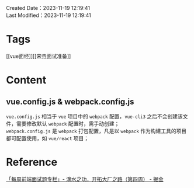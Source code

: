 Created Date：2023-11-19 12:19:41  
Last Modified：2023-11-19 12:19:41

# Tags

[[vue面经]][[宋垚面试准备]]

# Content

## vue.config.js & webpack.config.js

`vue.config.js` 相当于 `vue` 项目中的 `webpack` 配置，`vue-cli3` 之后不会创建该文件，需要修改默认 `webpack` 配置时，需手动创建；  
`webpack.config.js` 是 `webpack` 打包配置，凡是以 `webpack` 作为构建工具的项目都可配置使用，如 `vue/react` 项目；

# Reference

[「每周前端面试题专栏」- 滴水之功，开拓大厂之路（第四周） - 掘金](https://juejin.cn/post/6855892470790782984)  
